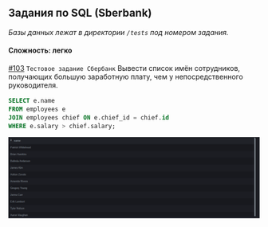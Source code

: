 ## Задания по SQL (Sberbank)

*Базы данных лежат в директории `/tests` под номером задания.*

#### Сложность: легко

[#103](tests/103/103.md) `Тестовое задание Сбербанк` Вывести список имён сотрудников, получающих большую заработную плату, чем у непосредственного руководителя.
```sql
SELECT e.name
FROM employees e
JOIN employees chief ON e.chief_id = chief.id
WHERE e.salary > chief.salary;
```
![img_19.png](img_19.png)
